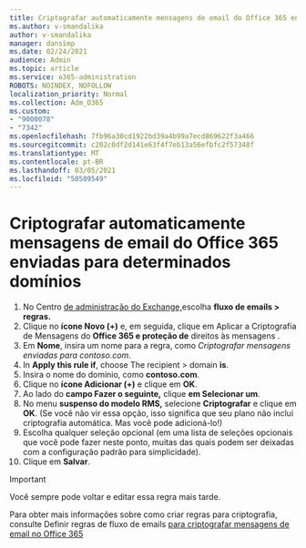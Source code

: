 ```yaml
---
title: Criptografar automaticamente mensagens de email do Office 365 enviadas para determinados domínios
ms.author: v-smandalika
author: v-smandalika
manager: dansimp
ms.date: 02/24/2021
audience: Admin
ms.topic: article
ms.service: o365-administration
ROBOTS: NOINDEX, NOFOLLOW
localization_priority: Normal
ms.collection: Adm_O365
ms.custom:
- "9000078"
- "7342"
ms.openlocfilehash: 7fb96a30cd1922bd39a4b99a7ecd869622f3a466
ms.sourcegitcommit: c202c0df2d141e63f4f7eb13a56efbfc2f57348f
ms.translationtype: MT
ms.contentlocale: pt-BR
ms.lasthandoff: 03/05/2021
ms.locfileid: "50509549"
---
```

# <a name="automatically-encrypt-office-365-email-messages-sent-to-certain-domains"></a>Criptografar automaticamente mensagens de email do Office 365 enviadas para determinados domínios

1. No Centro [de administração do Exchange,](https://outlook.office365.com/ecp/)escolha **fluxo de emails > regras.** 
2. Clique no **ícone Novo (+)** e, em seguida, clique em Aplicar a Criptografia de Mensagens do **Office 365 e proteção de** direitos às mensagens .
3. Em **Nome**, insira um nome para a regra, como *Criptografar mensagens enviadas para contoso.com*.
4. In **Apply this rule if**, choose The recipient > domain **is**. 
5. Insira o nome do domínio, como **contoso.com**.
6. Clique no **ícone Adicionar (+)** e clique em **OK**.
7. Ao lado do **campo Fazer o seguinte,** clique **em Selecionar um**. 
8. No menu **suspenso do modelo RMS,** selecione **Criptografar** e clique em **OK**. (Se você não vir essa opção, isso significa que seu plano não inclui criptografia automática. Mas você pode adicioná-lo!)
9. Escolha qualquer seleção opcional (em uma lista de seleções opcionais que você pode fazer neste ponto, muitas das quais podem ser deixadas com a configuração padrão para simplicidade).
10. Clique em **Salvar**.

> [!IMPORTANT]
> Você sempre pode voltar e editar essa regra mais tarde.

Para obter mais informações sobre como criar regras para criptografia, consulte Definir regras de fluxo de emails [para criptografar mensagens de email no Office 365](https://docs.microsoft.com/microsoft-365/compliance/define-mail-flow-rules-to-encrypt-email)